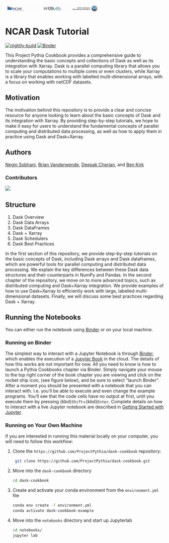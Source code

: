 <img src="notebooks/images/NCAR_CISL_NSF_banner.jpeg" alt="thumbnail" width="300"/>

# NCAR Dask Tutorial   

[![nightly-build](https://github.com/ProjectPythia/cookbook-template/actions/workflows/nightly-build.yaml/badge.svg)](https://github.com/ProjectPythia/cookbook-template/actions/workflows/nightly-build.yaml)
[![Binder](http://binder.mypythia.org/badge_logo.svg)](http://binder.mypythia.org/v2/gh/ProjectPythia/cookbook-template/main?labpath=notebooks)

This Project Pythia Cookbook provides a comprehensive guide to understanding the basic concepts and collections of Dask as well as its integration with Xarray.
Dask is a parallel computing library that allows you to scale your computations to multiple cores or even clusters, while Xarray is a library that enables working with labelled multi-dimensional arrays, with a focus on working with netCDF datasets.

## Motivation

The motivation behind this repository is to provide a clear and concise resource for anyone looking to learn about the basic concepts of Dask and its integration with Xarray. By providing step-by-step tutorials, we hope to make it easy for users to understand the fundamental concepts of parallel computing and distributed data processing, as well as how to apply them in practice using Dask and Dask+Xarray.

## Authors

[Negin Sobhani](@negin513), [Brian Vanderwende](@vanderwb), [Deepak Cherian](@dcherian), and [Ben Kirk](@benkirk)

### Contributors

<a href="https://github.com/NCAR/dask-tutorial/graphs/contributors">
  <img src="https://contrib.rocks/image?repo=NCAR/dask-tutorial" />
</a>

## Structure

1. Dask Overview
2. Dask Data Arrays
3. Dask DataFrames
4. Dask + Xarray
5. Dask Schedulers
6. Dask Best Practices

In the first section of this repository, we provide step-by-step tutorials on the basic concepts of Dask, including Dask arrays and Dask dataframes, which are powerful tools for parallel computing and distributed data processing. We explain the key differences between these Dask data structures and their counterparts in NumPy and Pandas.
In the second chapter of the repository, we move on to more advanced topics, such as distributed computing and Dask+Xarray integration. We provide examples of how to use Dask+Xarray to efficiently work with large, labelled multi-dimensional datasets.
Finally, we will discuss some best practices regarding Dask + Xarray.

## Running the Notebooks

You can either run the notebook using [Binder](https://mybinder.org/) or on your local machine.

### Running on Binder

The simplest way to interact with a Jupyter Notebook is through
[Binder](https://mybinder.org/), which enables the execution of a
[Jupyter Book](https://jupyterbook.org) in the cloud. The details of how this works are not
important for now. All you need to know is how to launch a Pythia
Cookbooks chapter via Binder. Simply navigate your mouse to
the top right corner of the book chapter you are viewing and click
on the rocket ship icon, (see figure below), and be sure to select
“launch Binder”. After a moment you should be presented with a
notebook that you can interact with. I.e. you’ll be able to execute
and even change the example programs. You’ll see that the code cells
have no output at first, until you execute them by pressing
{kbd}`Shift`\+{kbd}`Enter`. Complete details on how to interact with
a live Jupyter notebook are described in [Getting Started with
Jupyter](https://foundations.projectpythia.org/foundations/getting-started-jupyter.html).

### Running on Your Own Machine

If you are interested in running this material locally on your computer, you will need to follow this workflow:

1. Clone the `https://github.com/ProjectPythia/dask-cookbook` repository:

   ```bash
    git clone https://github.com/ProjectPythia/dask-cookbook.git
   ```

1. Move into the `dask-cookbook` directory

   ```bash
   cd dask-cookbook
   ```

1. Create and activate your conda environment from the `environment.yml` file

   ```bash
   conda env create -f environment.yml
   conda activate dask-cookbook-example
   ```

1. Move into the `notebooks` directory and start up Jupyterlab

   ```bash
   cd notebooks/
   jupyter lab
   ```
